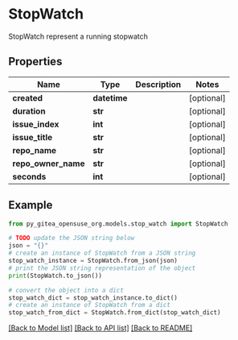 # StopWatch

StopWatch represent a running stopwatch

## Properties

Name | Type | Description | Notes
------------ | ------------- | ------------- | -------------
**created** | **datetime** |  | [optional] 
**duration** | **str** |  | [optional] 
**issue_index** | **int** |  | [optional] 
**issue_title** | **str** |  | [optional] 
**repo_name** | **str** |  | [optional] 
**repo_owner_name** | **str** |  | [optional] 
**seconds** | **int** |  | [optional] 

## Example

```python
from py_gitea_opensuse_org.models.stop_watch import StopWatch

# TODO update the JSON string below
json = "{}"
# create an instance of StopWatch from a JSON string
stop_watch_instance = StopWatch.from_json(json)
# print the JSON string representation of the object
print(StopWatch.to_json())

# convert the object into a dict
stop_watch_dict = stop_watch_instance.to_dict()
# create an instance of StopWatch from a dict
stop_watch_from_dict = StopWatch.from_dict(stop_watch_dict)
```
[[Back to Model list]](../README.md#documentation-for-models) [[Back to API list]](../README.md#documentation-for-api-endpoints) [[Back to README]](../README.md)


